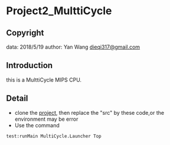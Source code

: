 # Project2_MulttiCycle
## Copyright
data: 2018/5/19
author: Yan Wang <dieqi317@gmail.com>

## Introduction
this is a MulttiCycle MIPS CPU.

## Detail
- clone the [project](https://github.com/zavs/ercesiMIPS), then replace the "src" by these code,or the environment may be error
- Use the command
```
test:runMain MultiCycle.Launcher Top
```

